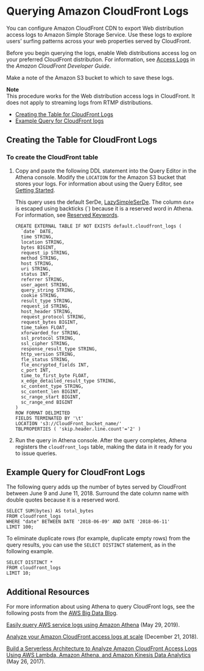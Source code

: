 # Querying Amazon CloudFront Logs<a name="cloudfront-logs"></a>

You can configure Amazon CloudFront CDN to export Web distribution access logs to Amazon Simple Storage Service\. Use these logs to explore users’ surfing patterns across your web properties served by CloudFront\.

Before you begin querying the logs, enable Web distributions access log on your preferred CloudFront distribution\. For information, see [Access Logs](https://docs.aws.amazon.com/AmazonCloudFront/latest/DeveloperGuide/AccessLogs.html) in the *Amazon CloudFront Developer Guide*\.

Make a note of the Amazon S3 bucket to which to save these logs\.

**Note**  
This procedure works for the Web distribution access logs in CloudFront\. It does not apply to streaming logs from RTMP distributions\.
+  [Creating the Table for CloudFront Logs](#create-cloudfront-table) 
+  [Example Query for CloudFront logs](#query-examples-cloudfront-logs) 

## Creating the Table for CloudFront Logs<a name="create-cloudfront-table"></a>

### To create the CloudFront table<a name="to-create-the-cf-table"></a>

1. Copy and paste the following DDL statement into the Query Editor in the Athena console\. Modify the `LOCATION` for the Amazon S3 bucket that stores your logs\. For information about using the Query Editor, see [Getting Started](getting-started.md)\.

   This query uses the default SerDe, [LazySimpleSerDe](lazy-simple-serde.md)\. The column `date` is escaped using backticks \(`\) because it is a reserved word in Athena\. For information, see [Reserved Keywords](reserved-words.md)\.

   ```
   CREATE EXTERNAL TABLE IF NOT EXISTS default.cloudfront_logs (
     `date` DATE,
     time STRING,
     location STRING,
     bytes BIGINT,
     request_ip STRING,
     method STRING,
     host STRING,
     uri STRING,
     status INT,
     referrer STRING,
     user_agent STRING,
     query_string STRING,
     cookie STRING,
     result_type STRING,
     request_id STRING,
     host_header STRING,
     request_protocol STRING,
     request_bytes BIGINT,
     time_taken FLOAT,
     xforwarded_for STRING,
     ssl_protocol STRING,
     ssl_cipher STRING,
     response_result_type STRING,
     http_version STRING,
     fle_status STRING,
     fle_encrypted_fields INT,
     c_port INT,
     time_to_first_byte FLOAT,
     x_edge_detailed_result_type STRING,
     sc_content_type STRING,
     sc_content_len BIGINT,
     sc_range_start BIGINT,
     sc_range_end BIGINT
   )
   ROW FORMAT DELIMITED 
   FIELDS TERMINATED BY '\t'
   LOCATION 's3://CloudFront_bucket_name/'
   TBLPROPERTIES ( 'skip.header.line.count'='2' )
   ```

1. Run the query in Athena console\. After the query completes, Athena registers the `cloudfront_logs` table, making the data in it ready for you to issue queries\.

## Example Query for CloudFront Logs<a name="query-examples-cloudfront-logs"></a>

The following query adds up the number of bytes served by CloudFront between June 9 and June 11, 2018\. Surround the date column name with double quotes because it is a reserved word\.

```
SELECT SUM(bytes) AS total_bytes
FROM cloudfront_logs
WHERE "date" BETWEEN DATE '2018-06-09' AND DATE '2018-06-11'
LIMIT 100;
```

To eliminate duplicate rows \(for example, duplicate empty rows\) from the query results, you can use the `SELECT DISTINCT` statement, as in the following example\. 

```
SELECT DISTINCT * 
FROM cloudfront_logs 
LIMIT 10;
```

## Additional Resources<a name="cloudfront-logs-additional-resources"></a>

For more information about using Athena to query CloudFront logs, see the following posts from the [AWS Big Data Blog](http://aws.amazon.com/blogs/big-data/)\.

[Easily query AWS service logs using Amazon Athena](http://aws.amazon.com/blogs/big-data/easily-query-aws-service-logs-using-amazon-athena/) \(May 29, 2019\)\.

[Analyze your Amazon CloudFront access logs at scale](http://aws.amazon.com/blogs/big-data/analyze-your-amazon-cloudfront-access-logs-at-scale/) \(December 21, 2018\)\.

[Build a Serverless Architecture to Analyze Amazon CloudFront Access Logs Using AWS Lambda, Amazon Athena, and Amazon Kinesis Data Analytics](http://aws.amazon.com/blogs/big-data/build-a-serverless-architecture-to-analyze-amazon-cloudfront-access-logs-using-aws-lambda-amazon-athena-and-amazon-kinesis-analytics/) \(May 26, 2017\)\.